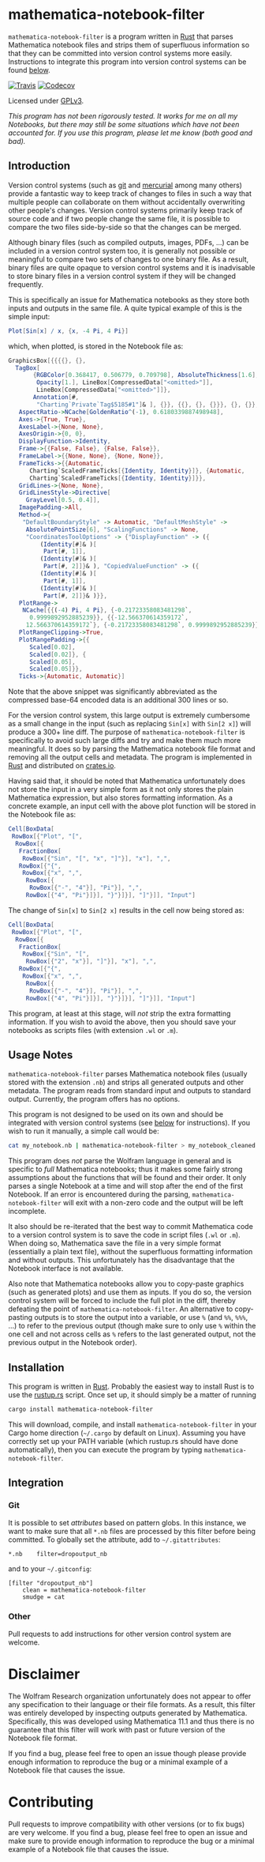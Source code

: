# mathematica-notebook-filter

`mathematica-notebook-filter` is a program written in
[Rust](https://www.rust-lang.org/) that parses Mathematica notebook files and
strips them of superfluous information so that they can be committed into
version control systems more easily.  Instructions to integrate this program
into version control systems can be found [below](#integration).

[![Travis](https://img.shields.io/travis/JP-Ellis/mathematica-notebook-filter/master.svg)](https://travis-ci.org/JP-Ellis/mathematica-notebook-filter)
[![Codecov](https://img.shields.io/codecov/c/github/JP-Ellis/mathematica-notebook-filter/master.svg)](https://codecov.io/gh/JP-Ellis/mathematica-notebook-filter)

Licensed under [GPLv3](https://www.gnu.org/licenses/gpl-3.0.html).

*This program has not been rigorously tested.  It works for me on all my
Notebooks, but there may still be some situations which have not been accounted
for.  If you use this program, please let me know (both good and bad).*

## Introduction

Version control systems (such as [git](https://git-scm.com/) and
[mercurial](https://www.mercurial-scm.org/) among many others) provide a
fantastic way to keep track of changes to files in such a way that multiple
people can collaborate on them without accidentally overwriting other people's
changes.  Version control systems primarily keep track of source code and if two
people change the same file, it is possible to compare the two files
side-by-side so that the changes can be merged.

Although binary files (such as compiled outputs, images, PDFs, ...) can be
included in a version control system too, it is generally not possible or
meaningful to compare two sets of changes to one binary file.  As a result,
binary files are quite opaque to version control systems and it is inadvisable
to store binary files in a version control system if they will be changed
frequently.

This is specifically an issue for Mathematica notebooks as they store both
inputs and outputs in the same file.  A quite typical example of this is the
simple input:

```mathematica
Plot[Sin[x] / x, {x, -4 Pi, 4 Pi}]
```

which, when plotted, is stored in the Notebook file as:

```mathematica
GraphicsBox[{{{{}, {},
  TagBox[
       {RGBColor[0.368417, 0.506779, 0.709798], AbsoluteThickness[1.6],
        Opacity[1.], LineBox[CompressedData["<omitted>"]],
        LineBox[CompressedData["<omitted>"]]},
       Annotation[#,
        "Charting`Private`Tag$5185#1"]& ], {}}, {{}, {}, {}}}, {}, {}},
   AspectRatio->NCache[GoldenRatio^(-1), 0.6180339887498948],
   Axes->{True, True},
   AxesLabel->{None, None},
   AxesOrigin->{0, 0},
   DisplayFunction->Identity,
   Frame->{{False, False}, {False, False}},
   FrameLabel->{{None, None}, {None, None}},
   FrameTicks->{{Automatic,
      Charting`ScaledFrameTicks[{Identity, Identity}]}, {Automatic,
      Charting`ScaledFrameTicks[{Identity, Identity}]}},
   GridLines->{None, None},
   GridLinesStyle->Directive[
     GrayLevel[0.5, 0.4]],
   ImagePadding->All,
   Method->{
    "DefaultBoundaryStyle" -> Automatic, "DefaultMeshStyle" ->
     AbsolutePointSize[6], "ScalingFunctions" -> None,
     "CoordinatesToolOptions" -> {"DisplayFunction" -> ({
         (Identity[#]& )[
          Part[#, 1]],
         (Identity[#]& )[
          Part[#, 2]]}& ), "CopiedValueFunction" -> ({
         (Identity[#]& )[
          Part[#, 1]],
         (Identity[#]& )[
          Part[#, 2]]}& )}},
   PlotRange->
    NCache[{{(-4) Pi, 4 Pi}, {-0.21723358083481298`,
      0.9999892952885239}}, {{-12.566370614359172`,
     12.566370614359172`}, {-0.21723358083481298`, 0.9999892952885239}}],
   PlotRangeClipping->True,
   PlotRangePadding->{{
      Scaled[0.02],
      Scaled[0.02]}, {
      Scaled[0.05],
      Scaled[0.05]}},
   Ticks->{Automatic, Automatic}]
```

Note that the above snippet was significantly abbreviated as the compressed
base-64 encoded data is an additional 300 lines or so.

For the version control system, this large output is extremely cumbersome as a
small change in the input (such as replacing `Sin[x]` with `Sin[2 x]`) will
produce a 300+ line diff.  The purpose of `mathematica-notebook-filter` is
specifically to avoid such large diffs and try and make them much more
meaningful.  It does so by parsing the Mathematica notebook file format and
removing all the output cells and metadata.  The program is implemented in
[Rust](https://www.rust-lang.org/) and distributed on
[crates.io](https://crates.io/crates/mathematica-notebook-filter).

Having said that, it should be noted that Mathematica unfortunately does not
store the input in a very simple form as it not only stores the plain
Mathematica expression, but also stores formatting information.  As a concrete
example, an input cell with the above plot function will be stored in the
Notebook file as:

```mathematica
Cell[BoxData[
 RowBox[{"Plot", "[",
  RowBox[{
   FractionBox[
    RowBox[{"Sin", "[", "x", "]"}], "x"], ",",
   RowBox[{"{",
    RowBox[{"x", ",",
     RowBox[{
      RowBox[{"-", "4"}], "Pi"}], ",",
     RowBox[{"4", "Pi"}]}], "}"}]}], "]"}]], "Input"]
```

The change of `Sin[x]` to `Sin[2 x]` results in the cell now being stored as:

```mathematica
Cell[BoxData[
 RowBox[{"Plot", "[",
  RowBox[{
   FractionBox[
    RowBox[{"Sin", "[",
     RowBox[{"2", "x"}], "]"}], "x"], ",",
   RowBox[{"{",
    RowBox[{"x", ",",
     RowBox[{
      RowBox[{"-", "4"}], "Pi"}], ",",
     RowBox[{"4", "Pi"}]}], "}"}]}], "]"}]], "Input"]
```

This program, at least at this stage, will *not* strip the extra formatting
information.  If you wish to avoid the above, then you should save your
notebooks as scripts files (with extension `.wl` or `.m`).

## Usage Notes

`mathematica-notebook-filter` parses Mathematica notebook files (usually stored
with the extension `.nb`) and strips all generated outputs and other metadata.
The program reads from standard input and outputs to standard output.
Currently, the program offers has no options.

This program is not designed to be used on its own and should be integrated with
version control systems (see [below](#Integration) for instructions).  If you
wish to run it manually, a simple call would be:

```sh
cat my_notebook.nb | mathematica-notebook-filter > my_notebook_cleaned.nb
```

This program does *not* parse the Wolfram language in general and is specific to
*full* Mathematica notebooks; thus it makes some fairly strong assumptions about
the functions that will be found and their order.  It only parses a single
Notebook at a time and will stop after the end of the first Notebook.  If an
error is encountered during the parsing, `mathematica-notebook-filter` will exit
with a non-zero code and the output will be left incomplete.

It also should be re-iterated that the best way to commit Mathematica code to a
version control system is to save the code in script files (`.wl` or `.m`).
When doing so, Mathematica save the file in a very simple format (essentially a
plain text file), without the superfluous formatting information and without
outputs.  This unfortunately has the disadvantage that the Notebook interface is
not available.

Also note that Mathematica notebooks allow you to copy-paste graphics (such as
generated plots) and use them as inputs.  If you do so, the version control
system will be forced to include the full plot in the diff, thereby defeating
the point of `mathematica-notebook-filter`.  An alternative to copy-pasting
outputs is to store the output into a variable, or use `%` (and `%%`, `%%%`,
...) to refer to the previous output (though make sure to only use `%` within
the one cell and not across cells as `%` refers to the last generated output,
not the previous output in the Notebook order).

## Installation

This program is written in [Rust](https://www.rust-lang.org/).  Probably the
easiest way to install Rust is to use the [rustup.rs](https://www.rustup.rs/)
script.  Once set up, it should simply be a matter of running

```sh
cargo install mathematica-notebook-filter
```

This will download, compile, and install `mathematica-notebook-filter` in your
Cargo home direction (`~/.cargo` by default on Linux).  Assuming you have
correctly set up your PATH variable (which rustup.rs should have done
automatically), then you can execute the program by typing
`mathematica-notebook-filter`.

## Integration

### Git

It is possible to set *attributes* based on pattern globs.  In this instance, we
want to make sure that all `*.nb` files are processed by this filter before
being committed.  To globally set the attribute, add to `~/.gitattributes`:

```text
*.nb    filter=dropoutput_nb
```

and to your `~/.gitconfig`:

```text
[filter "dropoutput_nb"]
    clean = mathematica-notebook-filter
    smudge = cat
```

### Other

Pull requests to add instructions for other version control system are welcome.


Disclaimer
==========

The Wolfram Research organization unfortunately does not appear to offer any
specification to their language or their file formats.  As a result, this filter
was entirely developed by inspecting outputs generated by Mathematica.
Specifically, this was developed using Mathematica 11.1 and thus there is no
guarantee that this filter will work with past or future version of the Notebook
file format.

If you find a bug, please feel free to open an issue though please provide
enough information to reproduce the bug or a minimal example of a Notebook file
that causes the issue.

Contributing
============

Pull requests to improve compatibility with other versions (or to fix bugs) are
very welcome.  If you find a bug, please feel free to open an issue and make
sure to provide enough information to reproduce the bug or a minimal example of
a Notebook file that causes the issue.

